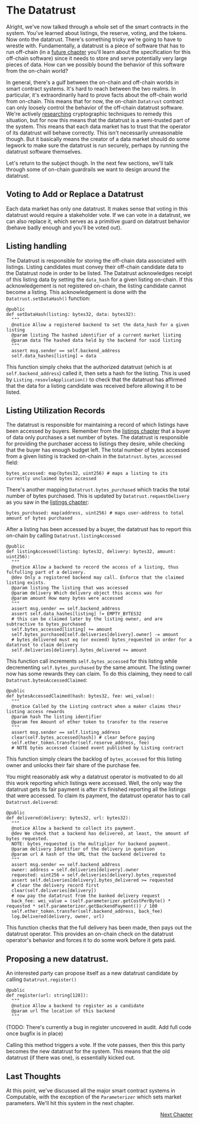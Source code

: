 # The Datatrust

Alright, we've now talked through a whole set of the
smart contracts in the system. You've learned about
listings, the reserve, voting, and the tokens. Now onto
the datatrust.  There's something tricky we're going to
have to wrestle with. Fundamentally, a datatrust is a
piece of software that has to run off-chain (in a
[future chapter](../capi/index.html) you'll learn about
the specification for this off-chain software) since it
needs to store and serve potentially very large pieces
of data. How can we possibly bound the behavior of this software from the on-chain world?

In general, there's a gulf between the on-chain and
off-chain worlds in smart contract systems. It's hard
to reach between the two realms. In particular, it's
extraordinarily hard to prove facts about the off-chain
world from on-chain. This means that for now, the
on-chain `Datatrust` contract can only loosely control
the behavior of the off-chain datatrust software. We're
actively
[researching](https://forum.computable.io/t/towards-atomic-delivery-of-data/62)
cryptographic techniques to remedy this situation, but
for now this means that the datatrust is a semi-trusted
part of the system. This means that each data market
has to trust that the operator of its datatrust will
behave correctly. This isn't necessarily unreasonable
though. But it basically means the creator of a data
market should do some legwork to make sure the
datatrust is run securely, perhaps by running the
datatrust software themselves.

Let's return to the subject though. In the next few sections, we'll talk through some of on-chain guardrails we want to design around the datatrust.

## Voting to Add or Replace a Datatrust 

Each data market has only one datatrust. It makes sense that voting in this datatrust would require a stakeholder vote. If we can vote in a datatrust, we can also replace it, which serves as a primitive guard on datatrust behavior (behave badly enough and you'll be voted out). 

## Listing handling 
The Datatrust is responsible for storing the off-chain
data associated with listings. Listing candidates must
convey their off-chain candidate data to the Datatrust
node in order to be listed. The Datatrust acknowledges
receipt of this listing data by setting the `data_hash`
for a given listing on-chain. If this acknowledgement
is not registered on-chain, the listing candidate
cannot become a listing. This acknowledgement is done with the `Datatrust.setDataHash()` function:

```
@public
def setDataHash(listing: bytes32, data: bytes32):
  """
  @notice Allow a registered backend to set the data_hash for a given listing
  @param listing The hashed identifier of a current market listing
  @param data The hashed data held by the backend for said listing
  """
  assert msg.sender == self.backend_address
  self.data_hashes[listing] = data
```

This function simply cheks that the authorized
datatrust (which is at `self.backend_address`) called
it, then sets a hash for the listing. This is used by
`Listing.resovleApplication()` to check that the
datatrust has affirmed that the data for a listing
candidate was received before allowing it to be listed.

## Listing Utilization Records
The datatrust is responsible for maintaining a record of
which listings have been accessed by buyers. Remember
from the [listings chapter](../listings/index.html)
that a buyer of data only purchases a set number of
bytes. The datatrust is responsible for providing the
purchaser access to listings they desire, while
checking that the buyer has enough budget left. The
total number of bytes accessed from a given listing is
tracked on-chain in the `Datatrust.bytes_accessed`
field:

```
bytes_accessed: map(bytes32, uint256) # maps a listing to its currently unclaimed bytes accessed
```

There's another mapping `Datatrust.bytes_purchased` which tracks the total number of bytes purchased. This is updated by `Datatrust.requestDelivery` as you saw in the [listings chapter](../listings/index.html):

```
bytes_purchased: map(address, uint256) # maps user-address to total amount of bytes purchased
```


After a listing has been accessed by a buyer, the
datatrust has to report this on-chain by calling
`Datatrust.listingAccessed`

```
@public
def listingAccessed(listing: bytes32, delivery: bytes32, amount: uint256):
  """
  @notice Allow a backend to record the access of a listing, thus fulfulling part of a delivery.
  @dev Only a registered backend may call. Enforce that the claimed listing exists.
  @param listing The listing that was accessed
  @param delivery Which delivery object this access was for
  @param amount How many bytes were accessed
  """
  assert msg.sender == self.backend_address
  assert self.data_hashes[listing] != EMPTY_BYTES32
  # this can be claimed later by the listing owner, and are subtractive to bytes_purchased
  self.bytes_accessed[listing] += amount
  self.bytes_purchased[self.deliveries[delivery].owner] -= amount
  # bytes_delivered must eq (or exceed) bytes_requested in order for a datatrust to claim delivery
  self.deliveries[delivery].bytes_delivered += amount
```

This function call increments `self.bytes_accessed` for
this listing while decrementing `self.bytes_purchased`
by the same amount. The listing owner now has some
rewards they can claim. To do this claiming, they need
to call `Datatrust.bytesAccessedClaimed`:

```
@public
def bytesAccessedClaimed(hash: bytes32, fee: wei_value):
  """
  @notice Called by the Listing contract when a maker claims their listing access rewards
  @param hash The listing identifier
  @param fee Amount of ether token to transfer to the reserve
  """
  assert msg.sender == self.listing_address
  clear(self.bytes_accessed[hash]) # clear before paying
  self.ether_token.transfer(self.reserve_address, fee)
  # NOTE bytes accessed claimed event published by Listing contract
```

This function simply clears the backlog of
`bytes_accessed` for this listing owner and unlocks
their fair share of the purchase fee.

You might reasonably ask why a datatrust operator is
motivated to do all this work reporting which listings
were accessed. Well, the only way the datatrust gets
its fair payment is after it's finished reporting all
the listings that were accessed. To claim its payment,
the datatrust operator has to call
`Datatrust.delivered`:

```
@public
def delivered(delivery: bytes32, url: bytes32):
  """
  @notice Allow a backend to collect its payment.
  @dev We check that a backend has delivered, at least, the amount of bytes requested.
  NOTE: bytes_requested is the multiplier for backend payment.
  @param delivery Identifier of the delivery in question
  @param url A hash of the URL that the backend delivered to
  """
  assert msg.sender == self.backend_address
  owner: address = self.deliveries[delivery].owner
  requested: uint256 = self.deliveries[delivery].bytes_requested
  assert self.deliveries[delivery].bytes_delivered >= requested
  # clear the delivery record first
  clear(self.deliveries[delivery])
  # now pay the datatrust from the banked delivery request
  back_fee: wei_value = (self.parameterizer.getCostPerByte() * requested * self.parameterizer.getBackendPayment()) / 100
  self.ether_token.transfer(self.backend_address, back_fee)
  log.Delivered(delivery, owner, url)
```

This function checks that the full delivery has been
made, then pays out the datatrust operator. This
provides an on-chain check on the datatrust operator's
behavior and forces it to do some work before it gets
paid.

## Proposing a new datatrust.

An interested party can propose itself as a new
datatrust candidate by calling `Datatrust.register()`

```
@public
def register(url: string[128]):
  """
  @notice Allow a backend to register as a candidate
  @param url The location of this backend
  """
```
(TODO: There's currently a bug in register uncovered in audit. Add full code once bugfix is in place)

Calling this method triggers a vote. If the vote
passes, then this this party becomes the new datatrust
for the system. This means that the old datatrust (if
there was one), is essentially kicked out. 

## Last Thoughts

At this point, we've discussed all the major smart
contract systems in Computable, with the exception of
the `Parameterizer` which sets market parameters. We'll
hit this system in the next chapter.

<div style="text-align: right"> <a href="../../docs/parameters">Next Chapter</a> </div>
